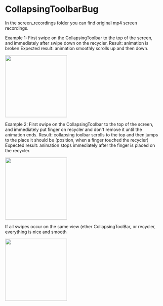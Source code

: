 # CollapsingToolbarBug
In the screen_recordings folder you can find original mp4 screen recordings.

Example 1: First swipe on the CollapsingToolbar to the top of the screen, and immediately after swipe down on the recycler.
Result: animation is broken
Expected result: animation smoothly scrolls up and then down.

<img src="https://github.com/maxim-pandra/CollapsingToolbarBug/blob/master/screen_recordings/animation1.gif" width="200" />

Example 2: First swipe on the CollapsingToolbar to the top of the screen, and immediately put finger on recycler and don't remove it until the animation ends.
Result: collapsing toolbar scrolls to the top and then jumps to the place it should be (position, when a finger touched the recycler)
Expected result: animation stops immediately after the finger is placed on the recycler.

<img src="https://github.com/maxim-pandra/CollapsingToolbarBug/blob/master/screen_recordings/animation2.gif" width="200" />

If all swipes occur on the same view (ether CollapsingToolBar, or recycler, everything is nice and smooth

<img src="https://github.com/maxim-pandra/CollapsingToolbarBug/blob/master/screen_recordings/animation3.gif" width="200" />

